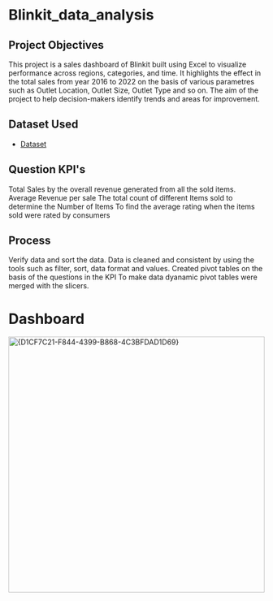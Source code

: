 # Blinkit_data_analysis
## Project Objectives
This project is a sales dashboard of Blinkit built using Excel to visualize performance across regions, categories, and time. It highlights the effect in the total sales from year 2016 to 2022 on the basis of various parametres such as Outlet Location, Outlet Size, Outlet Type and so on. The aim of the project to help decision-makers identify trends and areas for improvement.


## Dataset Used
- <a href="https://github.com/anjalirawat513/Blinkit_data_analysis/blob/main/BlinkIT%20Grocery%20Data.xlsx">Dataset</a>

## Question KPI's
Total Sales by the overall revenue generated from all the sold items.
Average Revenue per sale
The total count of different Items sold to determine the Number of Items
To find the average rating when the items sold were rated by consumers

## Process
Verify data and sort the data.
Data is cleaned and consistent by using the tools such as filter, sort, data format and values.
Created pivot tables on the basis of the questions in the KPI
To make data dyanamic pivot tables were merged with the slicers.

# Dashboard
<img width="504" alt="{D1CF7C21-F844-4399-B868-4C3BFDAD1D69}" src="https://github.com/user-attachments/assets/98ba6fd5-e3e3-4c69-81b9-b71188757e9b" />


